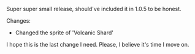 Super super small release, should've included it in 1.0.5 to be honest.

Changes:
- Changed the sprite of 'Volcanic Shard'

I hope this is the last change I need. Please, I believe it's time I move on.